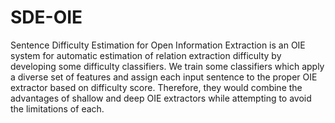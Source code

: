 # SDE-OIE
Sentence Difficulty Estimation for Open Information Extraction is an OIE system for automatic estimation of relation extraction 
difficulty by developing some difficulty classifiers. We train some classifiers which apply a diverse set of features and assign 
each input sentence to the proper OIE extractor based on difficulty score. Therefore, they would combine the advantages of shallow 
and deep OIE extractors while attempting to avoid the limitations of each. 
